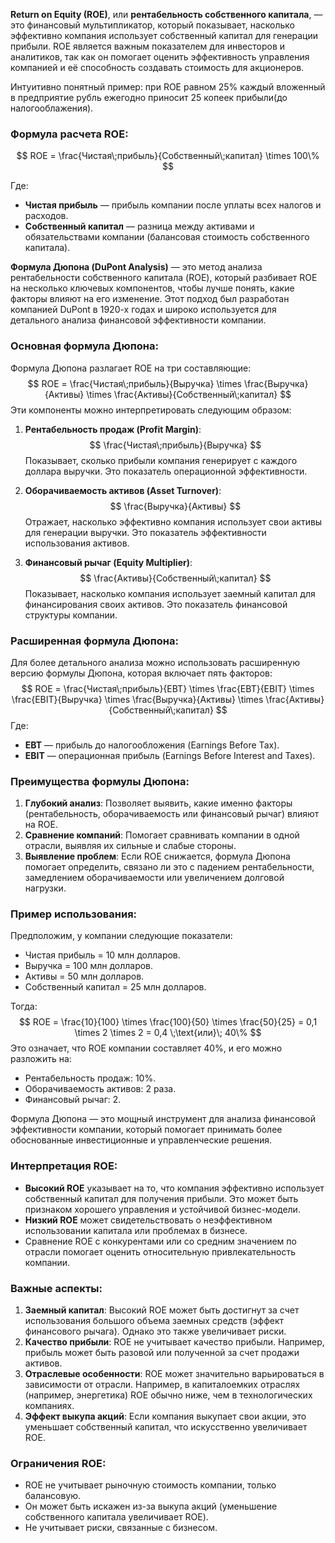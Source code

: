 **Return on Equity (ROE)**, или **рентабельность собственного капитала**, — это финансовый мультипликатор, который показывает, насколько эффективно компания использует собственный капитал для генерации прибыли. ROE является важным показателем для инвесторов и аналитиков, так как он помогает оценить эффективность управления компанией и её способность создавать стоимость для акционеров.

Интуитивно понятный пример: при ROE равном 25% каждый вложенный в предприятие рубль ежегодно приносит 25 копеек прибыли(до налогооблажения).

### Формула расчета ROE:
$$
ROE = \frac{Чистая\;прибыль}{Собственный\;капитал} \times 100\%
$$

Где:
- **Чистая прибыль** — прибыль компании после уплаты всех налогов и расходов.
- **Собственный капитал** — разница между активами и обязательствами компании (балансовая стоимость собственного капитала).



**Формула Дюпона (DuPont Analysis)** — это метод анализа рентабельности собственного капитала (ROE), который разбивает ROE на несколько ключевых компонентов, чтобы лучше понять, какие факторы влияют на его изменение. Этот подход был разработан компанией DuPont в 1920-х годах и широко используется для детального анализа финансовой эффективности компании.

### Основная формула Дюпона:
Формула Дюпона разлагает ROE на три составляющие:
$$
ROE = \frac{Чистая\;прибыль}{Выручка} \times \frac{Выручка}{Активы} \times \frac{Активы}{Собственный\;капитал}
$$
Эти компоненты можно интерпретировать следующим образом:
1. **Рентабельность продаж (Profit Margin)**:
   $$
   \frac{Чистая\;прибыль}{Выручка}
   $$
   Показывает, сколько прибыли компания генерирует с каждого доллара выручки. Это показатель операционной эффективности.

2. **Оборачиваемость активов (Asset Turnover)**:
   $$
   \frac{Выручка}{Активы}
   $$
   Отражает, насколько эффективно компания использует свои активы для генерации выручки. Это показатель эффективности использования активов.

3. **Финансовый рычаг (Equity Multiplier)**:
   $$
   \frac{Активы}{Собственный\;капитал}
   $$
   Показывает, насколько компания использует заемный капитал для финансирования своих активов. Это показатель финансовой структуры компании.

### Расширенная формула Дюпона:
Для более детального анализа можно использовать расширенную версию формулы Дюпона, которая включает пять факторов:
$$
ROE = \frac{Чистая\;прибыль}{EBT} \times \frac{EBT}{EBIT} \times \frac{EBIT}{Выручка} \times \frac{Выручка}{Активы} \times \frac{Активы}{Собственный\;капитал}
$$
Где:
- **EBT** — прибыль до налогообложения (Earnings Before Tax).
- **EBIT** — операционная прибыль (Earnings Before Interest and Taxes).

### Преимущества формулы Дюпона:
1. **Глубокий анализ**: Позволяет выявить, какие именно факторы (рентабельность, оборачиваемость или финансовый рычаг) влияют на ROE.
2. **Сравнение компаний**: Помогает сравнивать компании в одной отрасли, выявляя их сильные и слабые стороны.
3. **Выявление проблем**: Если ROE снижается, формула Дюпона помогает определить, связано ли это с падением рентабельности, замедлением оборачиваемости или увеличением долговой нагрузки.

### Пример использования:
Предположим, у компании следующие показатели:
- Чистая прибыль = 10 млн долларов.
- Выручка = 100 млн долларов.
- Активы = 50 млн долларов.
- Собственный капитал = 25 млн долларов.

Тогда:
$$
ROE = \frac{10}{100} \times \frac{100}{50} \times \frac{50}{25} = 0,1 \times 2 \times 2 = 0,4 \;\text{или}\; 40\%
$$
Это означает, что ROE компании составляет 40%, и его можно разложить на:
- Рентабельность продаж: 10%.
- Оборачиваемость активов: 2 раза.
- Финансовый рычаг: 2.

Формула Дюпона — это мощный инструмент для анализа финансовой эффективности компании, который помогает принимать более обоснованные инвестиционные и управленческие решения.

### Интерпретация ROE:
- **Высокий ROE** указывает на то, что компания эффективно использует собственный капитал для получения прибыли. Это может быть признаком хорошего управления и устойчивой бизнес-модели.
- **Низкий ROE** может свидетельствовать о неэффективном использовании капитала или проблемах в бизнесе.
- Сравнение ROE с конкурентами или со средним значением по отрасли помогает оценить относительную привлекательность компании.

### Важные аспекты:
1. **Заемный капитал**: Высокий ROE может быть достигнут за счет использования большого объема заемных средств (эффект финансового рычага). Однако это также увеличивает риски.
2. **Качество прибыли**: ROE не учитывает качество прибыли. Например, прибыль может быть разовой или полученной за счет продажи активов.
3. **Отраслевые особенности**: ROE может значительно варьироваться в зависимости от отрасли. Например, в капиталоемких отраслях (например, энергетика) ROE обычно ниже, чем в технологических компаниях.
4. **Эффект выкупа акций**: Если компания выкупает свои акции, это уменьшает собственный капитал, что искусственно увеличивает ROE.

### Ограничения ROE:
- ROE не учитывает рыночную стоимость компании, только балансовую.
- Он может быть искажен из-за выкупа акций (уменьшение собственного капитала увеличивает ROE).
- Не учитывает риски, связанные с бизнесом.
